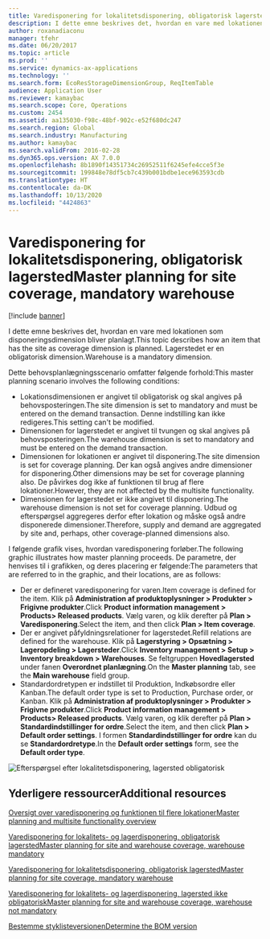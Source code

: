```yaml
---
title: Varedisponering for lokalitetsdisponering, obligatorisk lagersted
description: I dette emne beskrives det, hvordan en vare med lokationen som disponeringsdimension bliver planlagt. Lagerstedet er en obligatorisk dimension.
author: roxanadiaconu
manager: tfehr
ms.date: 06/20/2017
ms.topic: article
ms.prod: ''
ms.service: dynamics-ax-applications
ms.technology: ''
ms.search.form: EcoResStorageDimensionGroup, ReqItemTable
audience: Application User
ms.reviewer: kamaybac
ms.search.scope: Core, Operations
ms.custom: 2454
ms.assetid: aa135030-f98c-48bf-902c-e52f680dc247
ms.search.region: Global
ms.search.industry: Manufacturing
ms.author: kamaybac
ms.search.validFrom: 2016-02-28
ms.dyn365.ops.version: AX 7.0.0
ms.openlocfilehash: 8b1890f14351734c26952511f6245efe4cce5f3e
ms.sourcegitcommit: 199848e78df5cb7c439b001bdbe1ece963593cdb
ms.translationtype: HT
ms.contentlocale: da-DK
ms.lasthandoff: 10/13/2020
ms.locfileid: "4424863"
---
```

# <a name="master-planning-for-site-coverage-mandatory-warehouse"></a><span data-ttu-id="1c946-104">Varedisponering for lokalitetsdisponering, obligatorisk lagersted</span><span class="sxs-lookup"><span data-stu-id="1c946-104">Master planning for site coverage, mandatory warehouse</span></span>

[!include [banner](../includes/banner.md)]

<span data-ttu-id="1c946-105">I dette emne beskrives det, hvordan en vare med lokationen som disponeringsdimension bliver planlagt.</span><span class="sxs-lookup"><span data-stu-id="1c946-105">This topic describes how an item that has the site as coverage dimension is planned.</span></span> <span data-ttu-id="1c946-106">Lagerstedet er en obligatorisk dimension.</span><span class="sxs-lookup"><span data-stu-id="1c946-106">Warehouse is a mandatory dimension.</span></span>

<span data-ttu-id="1c946-107">Dette behovsplanlægningsscenario omfatter følgende forhold:</span><span class="sxs-lookup"><span data-stu-id="1c946-107">This master planning scenario involves the following conditions:</span></span>

-   <span data-ttu-id="1c946-108">Lokationsdimensionen er angivet til obligatorisk og skal angives på behovsposteringen.</span><span class="sxs-lookup"><span data-stu-id="1c946-108">The site dimension is set to mandatory and must be entered on the demand transaction.</span></span> <span data-ttu-id="1c946-109">Denne indstilling kan ikke redigeres.</span><span class="sxs-lookup"><span data-stu-id="1c946-109">This setting can't be modified.</span></span>
-   <span data-ttu-id="1c946-110">Dimensionen for lagerstedet er angivet til tvungen og skal angives på behovsposteringen.</span><span class="sxs-lookup"><span data-stu-id="1c946-110">The warehouse dimension is set to mandatory and must be entered on the demand transaction.</span></span>
-   <span data-ttu-id="1c946-111">Dimensionen for lokationen er angivet til disponering.</span><span class="sxs-lookup"><span data-stu-id="1c946-111">The site dimension is set for coverage planning.</span></span> <span data-ttu-id="1c946-112">Der kan også angives andre dimensioner for disponering.</span><span class="sxs-lookup"><span data-stu-id="1c946-112">Other dimensions may be set for coverage planning also.</span></span> <span data-ttu-id="1c946-113">De påvirkes dog ikke af funktionen til brug af flere lokationer.</span><span class="sxs-lookup"><span data-stu-id="1c946-113">However, they are not affected by the multisite functionality.</span></span>
-   <span data-ttu-id="1c946-114">Dimensionen for lagerstedet er ikke angivet til disponering.</span><span class="sxs-lookup"><span data-stu-id="1c946-114">The warehouse dimension is not set for coverage planning.</span></span> <span data-ttu-id="1c946-115">Udbud og efterspørgsel aggregeres derfor efter lokation og måske også andre disponerede dimensioner.</span><span class="sxs-lookup"><span data-stu-id="1c946-115">Therefore, supply and demand are aggregated by site and, perhaps, other coverage-planned dimensions also.</span></span>

<span data-ttu-id="1c946-116">I følgende grafik vises, hvordan varedisponering forløber.</span><span class="sxs-lookup"><span data-stu-id="1c946-116">The following graphic illustrates how master planning proceeds.</span></span> <span data-ttu-id="1c946-117">De parametre, der henvises til i grafikken, og deres placering er følgende:</span><span class="sxs-lookup"><span data-stu-id="1c946-117">The parameters that are referred to in the graphic, and their locations, are as follows:</span></span>
-   <span data-ttu-id="1c946-118">Der er defineret varedisponering for varen.</span><span class="sxs-lookup"><span data-stu-id="1c946-118">Item coverage is defined for the item.</span></span> <span data-ttu-id="1c946-119">Klik på **Administration af produktoplysninger &gt; Produkter &gt; Frigivne produkter**.</span><span class="sxs-lookup"><span data-stu-id="1c946-119">Click **Product information management &gt; Products&gt; Released products**.</span></span> <span data-ttu-id="1c946-120">Vælg varen, og klik derefter på **Plan &gt; Varedisponering**.</span><span class="sxs-lookup"><span data-stu-id="1c946-120">Select the item, and then click **Plan &gt; Item coverage**.</span></span>
-   <span data-ttu-id="1c946-121">Der er angivet påfyldningsrelationer for lagerstedet.</span><span class="sxs-lookup"><span data-stu-id="1c946-121">Refill relations are defined for the warehouse.</span></span> <span data-ttu-id="1c946-122">Klik på **Lagerstyring &gt; Opsætning &gt; Lageropdeling &gt; Lagersteder**.</span><span class="sxs-lookup"><span data-stu-id="1c946-122">Click **Inventory management &gt; Setup &gt; Inventory breakdown &gt; Warehouses**.</span></span> <span data-ttu-id="1c946-123">Se feltgruppen **Hovedlagersted** under fanen **Overordnet planlægning**.</span><span class="sxs-lookup"><span data-stu-id="1c946-123">On the **Master planning** tab, see the **Main warehouse** field group.</span></span>
-   <span data-ttu-id="1c946-124">Standardordretypen er indstillet til Produktion, Indkøbsordre eller Kanban.</span><span class="sxs-lookup"><span data-stu-id="1c946-124">The default order type is set to Production, Purchase order, or Kanban.</span></span> <span data-ttu-id="1c946-125">Klik på **Administration af produktoplysninger &gt; Produkter &gt; Frigivne produkter**.</span><span class="sxs-lookup"><span data-stu-id="1c946-125">Click **Product information management &gt; Products&gt; Released products**.</span></span> <span data-ttu-id="1c946-126">Vælg varen, og klik derefter på **Plan &gt; Standardindstillinger for ordre**.</span><span class="sxs-lookup"><span data-stu-id="1c946-126">Select the item, and then click **Plan &gt; Default order settings**.</span></span> <span data-ttu-id="1c946-127">I formen **Standardindstillinger for ordre** kan du se **Standardordretype**.</span><span class="sxs-lookup"><span data-stu-id="1c946-127">In the **Default order settings** form, see the **Default order type**.</span></span>

![Efterspørgsel efter lokalitetsdisponering, lagersted obligatorisk](./media/multisitedemandexplosionscenarioforsitecoveragewarehousemandatory.jpg)



<a name="additional-resources"></a><span data-ttu-id="1c946-129">Yderligere ressourcer</span><span class="sxs-lookup"><span data-stu-id="1c946-129">Additional resources</span></span>
--------

[<span data-ttu-id="1c946-130">Oversigt over varedisponering og funktionen til flere lokationer</span><span class="sxs-lookup"><span data-stu-id="1c946-130">Master planning and multisite functionality overview</span></span>](master-plan-multisite-functionality.md)

[<span data-ttu-id="1c946-131">Varedisponering for lokalitets- og lagerdisponering, obligatorisk lagersted</span><span class="sxs-lookup"><span data-stu-id="1c946-131">Master planning for site and warehouse coverage, warehouse mandatory</span></span>](master-plan-site-warehouse-coverage-warehouse-mandatory.md)

[<span data-ttu-id="1c946-132">Varedisponering for lokalitetsdisponering, obligatorisk lagersted</span><span class="sxs-lookup"><span data-stu-id="1c946-132">Master planning for site coverage, mandatory warehouse</span></span>](master-plan-site-coverage-warehouse-mandatory.md)

[<span data-ttu-id="1c946-133">Varedisponering for lokalitets- og lagerdisponering, lagersted ikke obligatorisk</span><span class="sxs-lookup"><span data-stu-id="1c946-133">Master planning for site and warehouse coverage, warehouse not mandatory</span></span>](master-plan-site-warehouse-coverage-warehouse-not-mandatory.md)

[<span data-ttu-id="1c946-134">Bestemme styklisteversionen</span><span class="sxs-lookup"><span data-stu-id="1c946-134">Determine the BOM version</span></span>](master-plan-bom-version-determined.md)



